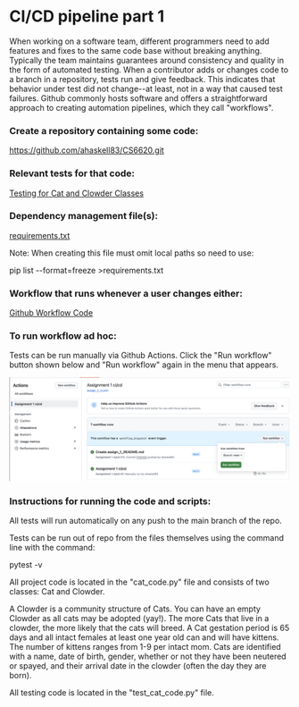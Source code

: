 # CI/CD pipeline part 1

When working on a software team, different programmers need to add features and fixes to the same code base without breaking anything. Typically the team maintains guarantees around consistency and quality in the form of automated testing. When a contributor adds or changes code to a branch in a repository, tests run and give feedback. This indicates that behavior under test did not change--at least, not in a way that caused test failures. Github commonly hosts software and offers a straightforward approach to creating automation pipelines, which they call "workflows".

 

### Create a repository containing some code:
 https://github.com/ahaskell83/CS6620.git


### Relevant tests for that code:
[Testing for Cat and Clowder Classes](test_cat_code.py)

### Dependency management file(s):

[requirements.txt](requirements.txt)
 
Note: When creating this file must omit local paths so need to use: 

pip list --format=freeze >requirements.txt 


### Workflow that runs whenever a user changes either:
[Github Workflow Code](.github/workflows/assign_1_ci.yml)


### To run workflow ad hoc:

Tests can be run manually via Github Actions.
Click the "Run workflow" button shown below and "Run workflow" again in the menu that appears.

![Github Workflow Screenshot](manual_workflow.png)


### Instructions for running the code and scripts:

All tests will run automatically on any push to the main branch of the repo.

Tests can be run out of repo from the files themselves using the command line with the command:

pytest -v

All project code is located in the "cat_code.py" file and consists of two classes: Cat and Clowder.

A Clowder is a community structure of Cats. You can have an empty Clowder as all cats may be adopted (yay!). The more Cats that live in a clowder, the more likely that the cats will breed. A Cat gestation period is 65 days and all intact females at least one year old can and will have kittens. The number of kittens ranges from 1-9 per intact mom. Cats are identified with a name, date of birth, gender, whether or not they have been neutered or spayed, and their arrival date in the clowder (often the day they are born).

All testing code is located in the "test_cat_code.py" file.